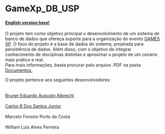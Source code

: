 # GameXp_DB_USP
#### [English version here!](https://github.com/brunereduardo/GameXp_DB_USP/blob/master/Documentos/English/README.md)

<p> O projeto tem como objetivo principal o desenvolvimento de um sistema de banco de dados que ofereça
  suporte para a organização do evento <a href="https://www.gamexp.com.br/">GAMES XP</a>. O foco do projeto é a
base de dados do sistema, projetada para persistência de dados. Além disso, com o objetivo de integrar
conhecimento de disciplinas distintas e aproximar o projeto de um cenário mais prático e real.<br>Para mais informações, basta procurar pelo arquivo .PDF na pasta <a href="https://github.com/brunereduardo/GameXp_DB_USP/tree/master/Documentos">Documentos.</a></br></p>
<p>O projeto pertence aos seguintes desenvolvedores:<br></br>
<br><a href="https://github.com/brunereduardo">Bruner Eduardo Augusto Albrecht</a></br>
<br><a href="https://github.com/CarlosSantosJr">Carlos R Dos Santos Junior</a></br>
<br>Marcelo Foresto Porto da Costa</br>
<br>William Luis Alves Ferreira</br></p>
